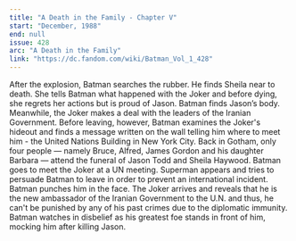 ```yaml
---
title: "A Death in the Family - Chapter V"
start: "December, 1988"
end: null
issue: 428
arc: "A Death in the Family"
link: "https://dc.fandom.com/wiki/Batman_Vol_1_428"
---
```


After the explosion, Batman searches the rubber. He finds Sheila near to death. She tells Batman what happened with the Joker and before dying, she regrets her actions but is proud of Jason. 
Batman finds Jason’s body.
Meanwhile, the Joker makes a deal with the leaders of the Iranian Government.
Before leaving, however, Batman examines the Joker's hideout and finds a message written on the wall telling him where to meet him - the United Nations Building in New York City.
Back in Gotham, only four people — namely Bruce, Alfred, James Gordon and his daughter Barbara — attend the funeral of Jason Todd and Sheila Haywood.
Batman goes to meet the Joker at a UN meeting. Superman appears and tries to persuade Batman to leave in order to prevent an international incident. Batman punches him in the face. The Joker arrives and reveals that he is the new ambassador of the Iranian Government to the U.N. and thus, he can't be punished by any of his past crimes due to the diplomatic immunity. 
Batman watches in disbelief as his greatest foe stands in front of him, mocking him after killing Jason.
